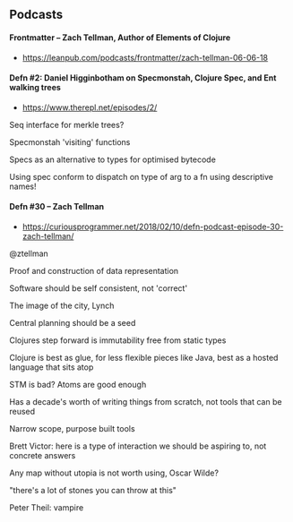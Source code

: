 ## Podcasts

#### Frontmatter – Zach Tellman, Author of Elements of Clojure

 - https://leanpub.com/podcasts/frontmatter/zach-tellman-06-06-18

#### Defn #2: Daniel Higginbotham on Specmonstah, Clojure Spec, and Ent walking trees

 - https://www.therepl.net/episodes/2/
 
Seq interface for merkle trees?

Specmonstah 'visiting' functions

Specs as an alternative to types for optimised bytecode

Using spec conform to dispatch on type of arg to a fn using descriptive names! 

#### Defn #30 – Zach Tellman

 - https://curiousprogrammer.net/2018/02/10/defn-podcast-episode-30-zach-tellman/

@ztellman

Proof and construction of data representation

Software should be self consistent, not 'correct'

The image of the city, Lynch

Central planning should be a seed

Clojures step forward is immutability free from static types

Clojure is best as glue, for less flexible pieces like Java, best as a hosted language that sits atop

STM is bad? Atoms are good enough

Has a decade's worth of writing things from scratch, not tools that can be reused

Narrow scope, purpose built tools

Brett Victor: here is a type of interaction we should be aspiring to, not concrete answers

Any map without utopia is not worth using, Oscar Wilde?

"there's a lot of stones you can throw at this"

Peter Theil: vampire
